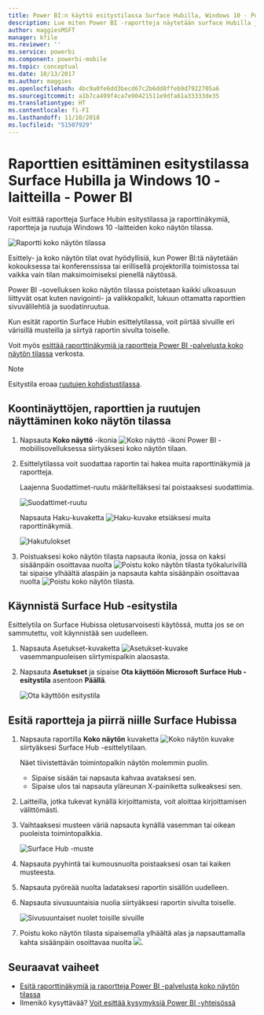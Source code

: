 ```yaml
---
title: Power BI:n käyttö esitystilassa Surface Hubilla, Windows 10 - Power BI
description: Lue miten Power BI -raportteja näytetään surface Hubilla ja miten Power BI -raporttinäkymiä, raportteja ja ruutuja näytetään Windows 10 -laitteilla koko näytön tilassa.
author: maggiesMSFT
manager: kfile
ms.reviewer: ''
ms.service: powerbi
ms.component: powerbi-mobile
ms.topic: conceptual
ms.date: 10/13/2017
ms.author: maggies
ms.openlocfilehash: 4bc9a0fe6dd3becd67c2b6dd8ffeb9d7922705a6
ms.sourcegitcommit: a1b7ca499f4ca7e90421511e9dfa61a33333de35
ms.translationtype: HT
ms.contentlocale: fi-FI
ms.lasthandoff: 11/10/2018
ms.locfileid: "51507929"
---
```

# <a name="view-reports-in-presentation-mode-on-surface-hub-and-windows-10---power-bi"></a>Raporttien esittäminen esitystilassa Surface Hubilla ja Windows 10 -laitteilla - Power BI
Voit esittää raportteja Surface Hubin esitystilassa ja raporttinäkymiä, raportteja ja ruutuja Windows 10 -laitteiden koko näytön tilassa. 

![Raportti koko näytön tilassa](./media/mobile-windows-10-app-presentation-mode/power-bi-presentation-mode.png)

Esittely- ja koko näytön tilat ovat hyödyllisiä, kun Power BI:tä näytetään kokouksessa tai konferenssissa tai erillisellä projektorilla toimistossa tai vaikka vain tilan maksimoimiseksi pienellä näytössä. 

Power BI -sovelluksen koko näytön tilassa poistetaan kaikki ulkoasuun liittyvät osat kuten navigointi- ja valikkopalkit, lukuun ottamatta raporttien sivuvälilehtiä ja suodatinruutua.

Kun esität raportin Surface Hubin esittelytilassa, voit piirtää sivuille eri värisillä musteilla ja siirtyä raportin sivulta toiselle.

Voit myös [esittää raporttinäkymiä ja raportteja Power BI -palvelusta koko näytön tilassa](../end-user-focus.md) verkosta.

> [!NOTE]
> Esitystila eroaa [ruutujen kohdistustilassa](mobile-tiles-in-the-mobile-apps.md).
> 
> 

## <a name="display-dashboards-reports-and-tiles-in-full-screen-mode"></a>Koontinäyttöjen, raporttien ja ruutujen näyttäminen koko näytön tilassa
1. Napsauta **Koko näyttö** -ikonia ![Koko näyttö -ikoni](././media/mobile-windows-10-app-presentation-mode/power-bi-full-screen-icon.png) Power BI -mobiilisovelluksessa siirtyäksesi koko näytön tilaan.
2. Esittelytilassa voit suodattaa raportin tai hakea muita raporttinäkymiä ja raportteja.
   
    Laajenna Suodattimet-ruutu määritelläksesi tai poistaaksesi suodattimia.
   
    ![Suodattimet-ruutu](./media/mobile-windows-10-app-presentation-mode/power-bi-windows-10-presentation-filter.png)
   
     Napsauta Haku-kuvaketta ![Haku-kuvake](./media/mobile-windows-10-app-presentation-mode/power-bi-windows-10-presentation-search-icon.png) etsiäksesi muita raporttinäkymiä.
   
    ![Hakutulokset](./media/mobile-windows-10-app-presentation-mode/power-bi-windows-10-search.png)
3. Poistuaksesi koko näytön tilasta napsauta ikonia, jossa on kaksi sisäänpäin osoittavaa nuolta ![Poistu koko näytön tilasta](./media/mobile-windows-10-app-presentation-mode/power-bi-windows-10-exit-full-screen-icon.png) työkalurivillä tai sipaise ylhäältä alaspäin ja napsauta kahta sisäänpäin osoittavaa nuolta ![Poistu koko näytön tilasta](./media/mobile-windows-10-app-presentation-mode/power-bi-windows-10-exit-full-screen-hub-icon.png).

## <a name="turn-on-presentation-mode-for-surface-hub"></a>Käynnistä Surface Hub -esitystila
Esittelytila on Surface Hubissa oletusarvoisesti käytössä, mutta jos se on sammutettu, voit käynnistää sen uudelleen.

1. Napsauta Asetukset-kuvaketta ![Asetukset-kuvake](./media/mobile-windows-10-app-presentation-mode/power-bi-settings-icon.png) vasemmanpuoleisen siirtymispalkin alaosasta.
2. Napsauta **Asetukset** ja sipaise **Ota käyttöön Microsoft Surface Hub -esitystila** asentoon **Päällä**.
   
    ![Ota käyttöön esitystila](./media/mobile-windows-10-app-presentation-mode/power-bi-turn-on-presentation-mode.png)

## <a name="display-and-draw-on-reports-on-surface-hub"></a>Esitä raportteja ja piirrä niille Surface Hubissa
1. Napsauta raportilla **Koko näytön** kuvaketta ![Koko näytön kuvake](././media/mobile-windows-10-app-presentation-mode/power-bi-full-screen-icon.png) siirtyäksesi Surface Hub -esittelytilaan.
   
    Näet tiivistettävän toimintopalkin näytön molemmin puolin. 
   
   * Sipaise sisään tai napsauta kahvaa avataksesi sen.
   * Sipaise ulos tai napsauta yläreunan X-painiketta sulkeaksesi sen.
2. Laitteilla, jotka tukevat kynällä kirjoittamista, voit aloittaa kirjoittamisen välittömästi. 
3. Vaihtaaksesi musteen väriä napsauta kynällä vasemman tai oikean puoleista toimintopalkkia.
   
    ![Surface Hub -muste](./media/mobile-windows-10-app-presentation-mode/power-bi-windows-10-surface-hub-ink.png)
4. Napsauta pyyhintä tai kumousnuolta poistaaksesi osan tai kaiken musteesta.
5. Napsauta pyöreää nuolta ladataksesi raportin sisällön uudelleen.
6. Napsauta sivusuuntaisia nuolia siirtyäksesi raportin sivulta toiselle.
   
    ![Sivusuuntaiset nuolet toisille sivuille](./media/mobile-windows-10-app-presentation-mode/power-bi-windows-10-surface-hub-arrows.png)
7. Poistu koko näytön tilasta sipaisemalla ylhäältä alas ja napsauttamalla kahta sisäänpäin osoittavaa nuolta ![](./media/mobile-windows-10-app-presentation-mode/power-bi-windows-10-exit-full-screen-hub-icon.png).

## <a name="next-steps"></a>Seuraavat vaiheet
* [Esitä raporttinäkymiä ja raportteja Power BI -palvelusta koko näytön tilassa](../end-user-focus.md)
* Ilmenikö kysyttävää? [Voit esittää kysymyksiä Power BI -yhteisössä](http://community.powerbi.com/)

